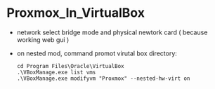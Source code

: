 # Proxmox_In_VirtualBox

- network select bridge mode and physical newtork card ( because working web gui ) 
- on nested mod, command promot virutal box directory:

      cd Program Files\Oracle\VirtualBox
      .\VBoxManage.exe list vms 
      .\VBoxManage.exe modifyvm "Proxmox" --nested-hw-virt on

